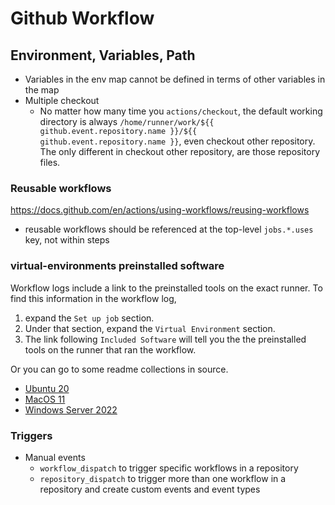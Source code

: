 # Github Workflow



## Environment, Variables, Path
- Variables in the env map cannot be defined in terms of other variables in the map
- Multiple checkout
  - No matter how many time you `actions/checkout`, the default working directory is always `/home/runner/work/${{ github.event.repository.name }}/${{ github.event.repository.name }}`, even checkout other repository. The only different in checkout other repository, are those repository files.

### Reusable workflows
https://docs.github.com/en/actions/using-workflows/reusing-workflows
- reusable workflows should be referenced at the top-level `jobs.*.uses` key, not within steps

### virtual-environments preinstalled software
Workflow logs include a link to the preinstalled tools on the exact runner. 
To find this information in the workflow log, 
1. expand the `Set up job` section. 
2. Under that section, expand the `Virtual Environment` section. 
3. The link following `Included Software` will tell you the the preinstalled tools on the runner that ran the workflow.

Or you can go to some readme collections in source.
- [Ubuntu 20](https://github.com/actions/virtual-environments/blob/main/images/linux/Ubuntu2004-README.md)
- [MacOS 11](https://github.com/actions/virtual-environments/blob/main/images/macos/macos-11-Readme.md)
- [Windows Server 2022](https://github.com/actions/virtual-environments/blob/main/images/win/Windows2022-Readme.md)


### Triggers
- Manual events
  - `workflow_dispatch` to trigger specific workflows in a repository
  - `repository_dispatch` to trigger more than one workflow in a repository and create custom events and event types
